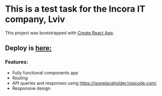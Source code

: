 # This is a test task for the Incora IT company, Lviv

This project was bootstrapped with [Create React App](https://github.com/facebook/create-react-app).

## Deploy is [here:](https://serhii-lisniakov.github.io/test-incora)

### Features:

- Fully functional components app
- Routing
- API queries and responses using https://jsonplaceholder.typicode.com/
- Responsive design
